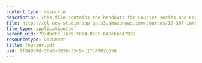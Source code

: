 ```yaml
---
content_type: resource
description: This file contains the handouts for Fourier series and Fourier Transformations.
file: https://ol-ocw-studio-app-qa.s3.amazonaws.com/courses/18-307-integral-equations-spring-2006/9f84958d5fa5683633c9c17c8902c65d_fourier.pdf
file_type: application/pdf
parent_uid: 7974bd0c-1b39-50d4-8655-642e6b647939
resourcetype: Document
title: fourier.pdf
uid: 9f84958d-5fa5-6836-33c9-c17c8902c65d
---
```

